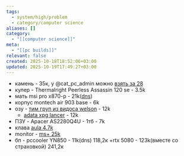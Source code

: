 ```yaml
---
tags:
  - system/high/problem
  - category/computer science
aliases: []
category:
  - "[[computer science]]"
meta:
  - "[[pc builds]]"
relevant: false
created: 2025-10-18T18:52:06+03:00
updated: 2025-10-19T17:49:27+03:00
---
```


- камень - 35к, у @cat_pc_admin можно [взять за 28](https://t.me/cat_pc_store/3879)
- кулер - Thermalright Peerless Assassin 120 se - 3.5k
- мать msi pro x870-p - 21k([dns](https://www.dns-shop.ru/product/ed51ebc87a16d582/materinskaa-plata-msi-pro-x870-p-wifi/))
- корпус montech air 903 base - 6k
- озу - [тим груп из видоса welson](https://www.onlinetrade.ru/catalogue/operativnaya_pamyat-c341/teamgroup/operativnaya_pamyat_team_group_ddr5_t_create_expert_32gb_2x16gb_6000mhz_cl30_30_36_36_76_1.35v_black_ctced532g6000hc30dc01-3752463.html?clckid=9d66db43&utm_referrer=https%3a%2f%2fwww.youtube.com%2f#tabs_feedbacks) - 12k
	- [adata xpg lancer](https://www.dns-shop.ru/product/d765277b9bc4ed20/operativnaa-pamat-adata-xpg-lancer-ax5u6000c3016g-dclabk-32-gb/) - 12k
- ПЗУ - Apacer AS2280Q4U - 1тб - 7k
- клава [aula 4.7k](https://www.dns-shop.ru/product/f9779fd50880d0a4/klaviatura-provodnaa--besprovodnaa-aula-f75/)
- monitor - [ms+ 25k](https://www.ozon.ru/product/titan-army-27-monitor-p275ms-mini-led-temno-bordovyy-2227869565/?from=share_web&perehod=smm_share_button_productpage_link)
- бп - pccooler YN850 - 11k(dns)
118,2к
+rtx 5080 - 123k(вместе со страховкой)
241,2к
